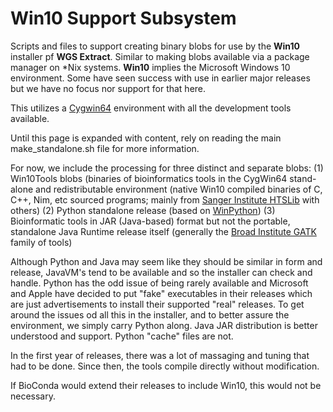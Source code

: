 # Win10 Support Subsystem

Scripts and files to support creating binary blobs for use by the **Win10** installer pf **WGS Extract**.  Similar to making blobs available via a package manager on *Nix systems. **Win10** implies the Microsoft Windows 10 environment. Some have seen success with use in earlier major releases but we have no focus nor support for that here. 

This utilizes a [Cygwin64](https://cygwin.com/) environment with all the development tools available.

Until this page is expanded with content, rely on reading the main make_standalone.sh file for more information.

For now, we include the processing for three distinct and separate blobs:
(1) Win10Tools blobs (binaries of bioinformatics tools in the CygWin64 stand-alone and redistributable environment (native Win10 compiled binaries of C, C++, Nim, etc sourced programs; mainly from [Sanger Institute HTSLib](http://www.htslib.org/) with others)
(2) Python standalone release (based on [WinPython](https://winpython.github.io/))
(3) Bioinformatic tools in JAR (Java-based) format but not the portable, standalone Java Runtime release itself (generally the [Broad Institute GATK](https://gatk.broadinstitute.org/hc/en-us) family of tools) 

Although Python and Java may seem like they should be similar in form and release, JavaVM's tend to be available and so the installer can check and handle.  Python has the odd issue of being rarely available and Microsoft and Apple have decided to put "fake" executables in their releases which are just advertisements to install their supported "real" releases.  To get around the issues od all this in the installer, and to better assure the environment, we simply carry Python along.  Java JAR distribution is better understood and support. Python "cache" files are not.

In the first year of releases, there was a lot of massaging and tuning that had to be done.  Since then, the tools compile directly without modification.

If BioConda would extend their releases to include Win10, this would not be necessary.
